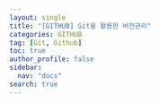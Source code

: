 ```yaml
---
layout: single
title: "[GITHUB] Git을 활용한 버전관리"
categories: GITHUB
tag: [Git, Github]
toc: true
author_profile: false
sidebar:
  nav: "docs"
search: true
---
```

